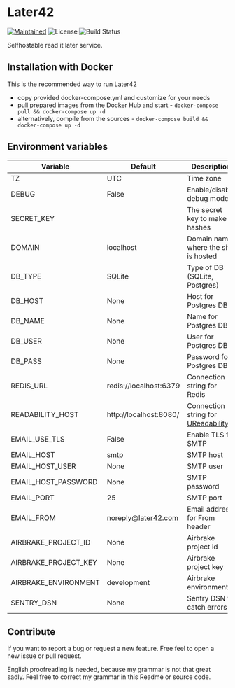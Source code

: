# Later42

[![Maintained](https://img.shields.io/badge/maintained%20by-dntsk.dev-blue.svg)](https://dntsk.dev/) ![License](https://img.shields.io/github/license/dntsk/later42) ![Build Status](https://ci.lyalyuev.info/api/badges/dntsk/later42/status.svg)

Selfhostable read it later service.

## Installation with Docker

This is the recommended way to run Later42

* copy provided docker-compose.yml and customize for your needs
* pull prepared images from the Docker Hub and start - `docker-compose pull && docker-compose up -d`
* alternatively, compile from the sources - `docker-compose build && docker-compose up -d`

## Environment variables

| Variable            | Default                 | Description
|---------------------|-------------------------|------------
TZ                    | UTC                     | Time zone
DEBUG                 | False                   | Enable/disable debug mode
SECRET_KEY            |                         | The secret key to make hashes
DOMAIN                | localhost               | Domain name where the site is hosted
DB_TYPE               | SQLite                  | Type of DB (SQLite, Postgres)
DB_HOST               | None                    | Host for Postgres DB
DB_NAME               | None                    | Name for Postgres DB 
DB_USER               | None                    | User for Postgres DB
DB_PASS               | None                    | Password for Postgres DB
REDIS_URL             | redis://localhost:6379  | Connection string for Redis
READABILITY_HOST      | http://localhost:8080/  | Connection string for [UReadability](https://github.com/ukeeper/ukeeper-readability)
EMAIL_USE_TLS         | False                   | Enable TLS for SMTP
EMAIL_HOST            | smtp                    | SMTP host
EMAIL_HOST_USER       | None                    | SMTP user
EMAIL_HOST_PASSWORD   | None                    | SMTP password
EMAIL_PORT            | 25                      | SMTP port
EMAIL_FROM            | noreply@later42.com     | Email address for From header
AIRBRAKE_PROJECT_ID   | None                    | Airbrake project id
AIRBRAKE_PROJECT_KEY  | None                    | Airbrake project key
AIRBRAKE_ENVIRONMENT  | development             | Airbrake environment
SENTRY_DSN            | None                    | Sentry DSN to catch errors

## Contribute

If you want to report a bug or request a new feature. Free feel to open a new issue or pull request.

English proofreading is needed, because my grammar is not that great sadly. Feel free to correct my grammar in this Readme or source code.
